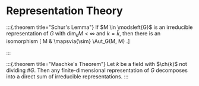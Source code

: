# Representation Theory 


:::{.theorem title="Schur's Lemma"}
If $M \in \modsleft{G}$ is an irreducible representation of $G$ with $\dim_k M < \infty$ and $k=\bar{k}$, then there is an isomorphism
\[
M & \mapsvia{\sim} \Aut_G(M, M)
.\]

:::



:::{.theorem title="Maschke's Theorem"}
Let $k$ be a field with $\ch(k)$ not dividing $\# G$.
Then any finite-dimensional representation of $G$ decomposes into a direct sum of irreducible representations.
:::

